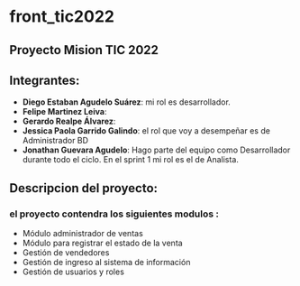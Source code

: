 # front_tic2022
## Proyecto Mision TIC 2022

## Integrantes:

- **Diego Estaban Agudelo Suárez**: mi rol es desarrollador.
- **Felipe Martinez Leiva**:
- **Gerardo Realpe Álvarez**:
- **Jessica Paola Garrido Galindo**: el rol que voy a desempeñar es de  Administrador BD
- **Jonathan Guevara Agudelo**: Hago parte del equipo como Desarrollador durante todo el ciclo. En el sprint 1 mi rol es el de Analista.

## Descripcion del proyecto: 

### el proyecto contendra los siguientes modulos : 

- Módulo administrador de ventas
- Módulo para registrar el estado de la venta
- Gestión de vendedores
- Gestión de ingreso al sistema de información
- Gestión de usuarios y roles